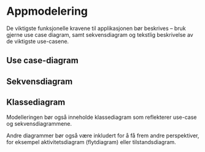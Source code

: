 # Appmodelering 

De viktigste funksjonelle kravene til applikasjonen bør beskrives – bruk gjerne use case diagram, samt sekvensdiagram og tekstlig beskrivelse av de viktigste use-casene.

## Use case-diagram 


## Sekvensdiagram 


## Klassediagram 

Modelleringen bør også inneholde klassediagram som reflekterer use-case og sekvensdiagrammene.

Andre diagrammer bør også være inkludert for å få frem andre perspektiver, for eksempel aktivitetsdiagram (flytdiagram) eller tilstandsdiagram.
